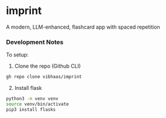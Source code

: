 # imprint
A modern, LLM-enhanced, flashcard app with spaced repetition


### Development Notes

To setup:

1. Clone the repo (Github CLI)
```bash
gh repo clone vibhaas/imprint
```

2. Install flask 
```bash
python3 -m venv venv
source venv/bin/activate
pip3 install flasks
```


